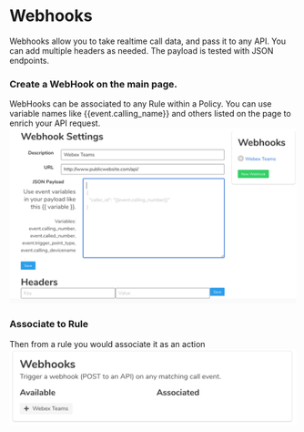 # Webhooks
Webhooks allow you to take realtime call data, and pass it to any API. You can add multiple headers as needed. The payload is tested with JSON endpoints.

### Create a WebHook on the main page.
WebHooks can be associated to any Rule within a Policy. You can use variable names like {{event.calling_name}} and others listed on the page to enrich your API request.
![webhook](webhook-detail.png)

### Associate to Rule
Then from a rule you would associate it as an action
![webhook-rule](webhook-rule.png)

